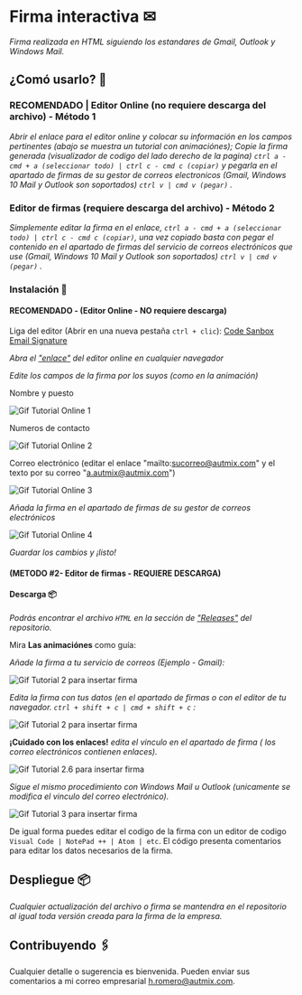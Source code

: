 # Firma interactiva ✉

_Firma realizada en HTML siguiendo los estandares de Gmail, Outlook y Windows Mail._

## ¿Comó usarlo? 🚀

### RECOMENDADO | Editor Online (no requiere descarga del archivo) - Método 1

_Abrir el enlace para el editor online y colocar su información en los campos pertinentes (abajo se muestra un tutorial con animaciónes); Copie la firma generada (visualizador de codigo del lado derecho de la pagina) `ctrl a - cmd + a (seleccionar todo) | ctrl c - cmd c (copiar)` y pegarla en el apartado de firmas de su gestor de correos electronicos (Gmail, Windows 10 Mail y Outlook son soportados) `ctrl v | cmd v (pegar)` ._

### Editor de firmas (requiere descarga del archivo) - Método 2

_Simplemente editar la firma en el enlace, `ctrl a - cmd + a (seleccionar todo) | ctrl c - cmd c (copiar)`, una vez copiado basta con pegar el contenido en el apartado de firmas del servicio de correos electrónicos que use (Gmail, Windows 10 Mail y Outlook son soportados) `ctrl v | cmd v (pegar)` ._

### Instalación 🔧

#### RECOMENDADO - (Editor Online - NO requiere descarga)

Liga del editor (Abrir en una nueva pestaña `ctrl + clic`): <a target="_blank" href="https://codesandbox.io/s/thirsty-river-1elpvb?file=/index.html">Code Sanbox Email Signature</a>

_Abra el <a target="_blank" href="https://codesandbox.io/s/thirsty-river-1elpvb?file=/index.html">"enlace"</a> del editor online en cualquier navegador_

_Edite los campos de la firma por los suyos (como en la animación)_

Nombre y puesto

![Gif Tutorial Online 1](https://media.giphy.com/media/6IWQDefRh6iEvW1ejq/giphy.gif)

Numeros de contacto

![Gif Tutorial Online 2](https://media.giphy.com/media/6AgyX1DEb8U9F2Jdwx/giphy.gif)

Correo electrónico (editar el enlace "mailto:sucorreo@autmix.com" y el texto por su correo "a.autmix@autmix.com")

![Gif Tutorial Online 3](https://media.giphy.com/media/mxU3RqrOu6vJ37dcoH/giphy.gif)

_Añada la firma en el apartado de firmas de su gestor de correos electrónicos_

![Gif Tutorial Online 4](https://media.giphy.com/media/IapIPOlfARm2j13fD8/giphy.gif)

_Guardar los cambios y ¡listo!_

#### (METODO #2- Editor de firmas - REQUIERE DESCARGA)

#### Descarga 📦

_Podrás encontrar el archivo `HTML` en la sección de ["Releases"](https://github.com/autmix/email-sign/releases) del repositorio._

Mira **Las animaciónes** como guía:

_Añade la firma a tu servicio de correos (Ejemplo - Gmail):_

![Gif Tutorial 2 para insertar firma](https://media.giphy.com/media/Oj77xUUQfgNTmqboBt/giphy.gif)

_Edita la firma con tus datos (en el apartado de firmas o con el editor de tu navegador. `ctrl + shift + c | cmd + shift + c` :_

![Gif Tutorial 2 para insertar firma ](https://media.giphy.com/media/IUGRnKsnjpbTmoWobo/giphy.gif)

**¡Cuidado con los enlaces!** _edita el vinculo en el apartado de firma ( los correo electrónicos contienen enlaces)._

![Gif Tutorial 2.6 para insertar firma ](https://media.giphy.com/media/X0RISzmDpbxKuTG92s/giphy.gif)

_Sigue el mismo procedimiento con Windows Mail u Outlook (unicamente se modifica el vinculo del correo electrónico)._

![Gif Tutorial 3 para insertar firma ](https://media.giphy.com/media/HdtNgOuT8I2Jfp8NfS/giphy.gif)

De igual forma puedes editar el codigo de la firma con un editor de codigo `Visual Code | NotePad ++ | Atom | etc`. El código presenta comentarios para editar los datos necesarios de la firma.

## Despliegue 📦

_Cualquier actualización del archivo o firma se mantendra en el repositorio al igual toda versión creada para la firma de la empresa._

## Contribuyendo 🖇️

Cualquier detalle o sugerencia es bienvenida. Pueden enviar sus comentarios a mi correo empresarial [h.romero@autmix.com](mailto:h.romero@autmix.com).
